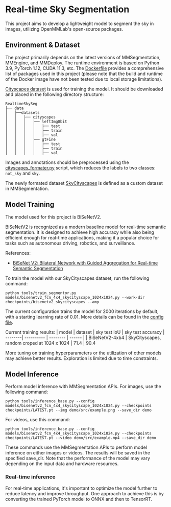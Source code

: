 # Real-time Sky Segmentation

This project aims to develop a lightweight model to segment the sky in images, utilizing OpenMMLab's open-source packages.  

## Environment & Dataset

The project primarily depends on the latest versions of MMSegmentation, MMEngine, and MMDeploy. The runtime environment is based on Python 3.9, PyTorch 1.12, CUDA 11.3, etc. The [Dockerfile](docker/Dockerfile) provides a comprehensive list of packages used in this project (please note that the build and runtime of the Docker image have not been tested due to local storage limitations).

[Cityscapes dataset](https://www.cityscapes-dataset.com/) is used for training the model. It should be downloaded and placed in the following directory structure:

```
RealtimeSkySeg
├── data
│   ├──datasets
│   │   ├── cityscapes
│   │   │   ├── leftImg8bit
│   │   │   │   ├── test
│   │   │   │   ├── train
│   │   │   │   ├── val
│   │   │   ├── gtFine
│   │   │   │   ├── test
│   │   │   │   ├── train
│   │   │   │   ├── val
```
Images and annotations should be preprocessed using the [cityscapes_formater.py](tools/cityscape_formater.py) script, which reduces the labels to two classes: `not_sky` and `sky`.

The newly formated dataset [SkyCityscapes](data/configs/SkyCityscapesDataset.py) is defined as a custom dataset in MMSegmentation.

## Model Training

The model used for this project is BiSeNetV2.

BiSeNetV2 is recognized as a modern baseline model for real-time semantic segmentation. It is designed to achieve high accuracy while also being efficient enough for real-time applications, making it a popular choice for tasks such as autonomous driving, robotics, and surveillance.

References:
- [BiSeNet V2: Bilateral Network with Guided Aggregation for Real-time Semantic Segmentation](https://arxiv.org/abs/2004.02147)

To train the model with our SkyCityscapes dataset, run the following command:
```
python tools/train_segmentor.py models/bisenetv2_fcn_4x4_skycityscape_1024x1024.py --work-dir checkpoints/bisenetv2_skycityscapes --amp
```
The current configuration trains the model for 2000 iterations by default, with a starting learning rate of 0.01. More details can be found in the [config file](models/bisenetv2_fcn_4x4_skycityscape_1024x1024.py).

Current training results:
| model   |  dataset   | sky test IoU  | sky test accuracy
| --------| ---------- | -------- | ------ |
| BiSeNetV2-4xb4    | SkyCityscapes, random croped at 1024 x 1024    | 71.4 | 90.4

More tuning on training hyperparameters or the utilization of other models may achieve better results. Exploration is limited due to time constraints.

## Model Inference
Perform model inference with MMSegmentation APIs. For images, use the following command:
```
python tools/inference_base.py --config models/bisenetv2_fcn_4x4_skycityscape_1024x1024.py --checkpoints checkpoints/LATEST.pt --img demo/src/example.png --save_dir demo 
```
For videos, use this command:
```
python tools/inference_base.py --config models/bisenetv2_fcn_4x4_skycityscape_1024x1024.py --checkpoints checkpoints/LATEST.pt --video demo/src/example.mp4 --save_dir demo 
```
These commands use the MMSegmentation APIs to perform model inference on either images or videos. The results will be saved in the specified save_dir. Note that the performance of the model may vary depending on the input data and hardware resources. 

### Real-time inference
For real-time applications, it's important to optimize the model further to reduce latency and improve throughput. One approach to achieve this is by converting the trained PyTorch model to ONNX and then to TensorRT.
